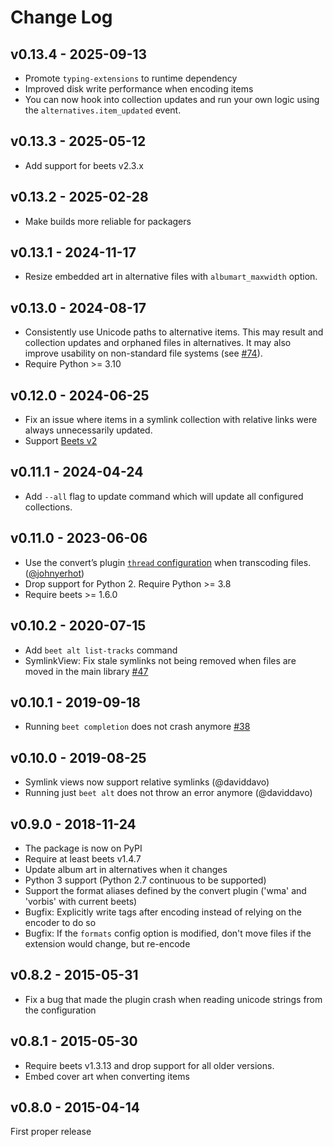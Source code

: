 # Change Log

## v0.13.4 - 2025-09-13

- Promote `typing-extensions` to runtime dependency
- Improved disk write performance when encoding items
- You can now hook into collection updates and run your own logic using the
  `alternatives.item_updated` event.

## v0.13.3 - 2025-05-12

- Add support for beets v2.3.x

## v0.13.2 - 2025-02-28

- Make builds more reliable for packagers

## v0.13.1 - 2024-11-17

- Resize embedded art in alternative files with `albumart_maxwidth` option.

## v0.13.0 - 2024-08-17

- Consistently use Unicode paths to alternative items. This may result and
  collection updates and orphaned files in alternatives. It may also improve
  usability on non-standard file systems (see [#74]).
- Require Python >= 3.10

[#74]: https://github.com/geigerzaehler/beets-alternatives/issues/74

## v0.12.0 - 2024-06-25

- Fix an issue where items in a symlink collection with relative links were
  always unnecessarily updated.
- Support [Beets v2](https://beets.readthedocs.io/en/latest/changelog.html#may-30-2024)

## v0.11.1 - 2024-04-24

- Add `--all` flag to update command which will update all configured
  collections.

## v0.11.0 - 2023-06-06

- Use the convert’s plugin [`thread` configuration][convert-config] when
  transcoding files. ([@johnyerhot](https://github.com/johnyerhot))
- Drop support for Python 2. Require Python >= 3.8
- Require beets >= 1.6.0

[convert-config]: https://beets.readthedocs.io/en/latest/plugins/convert.html#configuration

## v0.10.2 - 2020-07-15

- Add `beet alt list-tracks` command
- SymlinkView: Fix stale symlinks not being removed when files are moved in the
  main library [#47][]

[#47]: https://github.com/geigerzaehler/beets-alternatives/issues/47

## v0.10.1 - 2019-09-18

- Running `beet completion` does not crash anymore [#38][]

[#38]: https://github.com/geigerzaehler/beets-alternatives/issues/38

## v0.10.0 - 2019-08-25

- Symlink views now support relative symlinks (@daviddavo)
- Running just `beet alt` does not throw an error anymore (@daviddavo)

## v0.9.0 - 2018-11-24

- The package is now on PyPI
- Require at least beets v1.4.7
- Update album art in alternatives when it changes
- Python 3 support (Python 2.7 continuous to be supported)
- Support the format aliases defined by the convert plugin ('wma' and 'vorbis'
  with current beets)
- Bugfix: Explicitly write tags after encoding instead of relying on the
  encoder to do so
- Bugfix: If the `formats` config option is modified, don't move files if the
  extension would change, but re-encode

## v0.8.2 - 2015-05-31

- Fix a bug that made the plugin crash when reading unicode strings
  from the configuration

## v0.8.1 - 2015-05-30

- Require beets v1.3.13 and drop support for all older versions.
- Embed cover art when converting items

## v0.8.0 - 2015-04-14

First proper release
